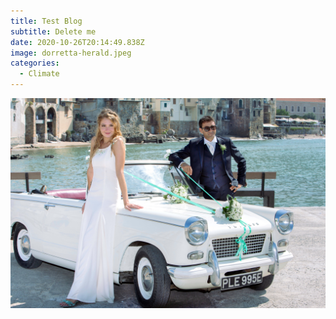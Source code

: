 ```yaml
---
title: Test Blog
subtitle: Delete me
date: 2020-10-26T20:14:49.838Z
image: dorretta-herald.jpeg
categories:
  - Climate
---
```

![](dorretta-herald.jpeg)